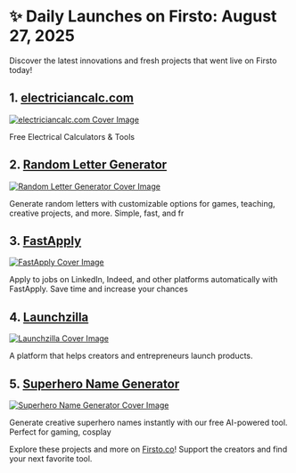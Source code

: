 # ✨ Daily Launches on Firsto: August 27, 2025

Discover the latest innovations and fresh projects that went live on Firsto today!

## 1. [electriciancalc.com](https://firsto.co/projects/electriciancalc-com)

[![electriciancalc.com Cover Image](https://607255gt6f.ufs.sh/f/ViZtN9dvJxPt0p76i08gypnT7aCXzMsQ89ohr3qPkYZtAxDd)](https://firsto.co/projects/electriciancalc-com)

 Free Electrical Calculators & Tools 



## 2. [Random Letter Generator](https://firsto.co/projects/random-letter-generator-5671)

[![Random Letter Generator Cover Image](https://607255gt6f.ufs.sh/f/ViZtN9dvJxPtqYhKkqlyO2SYgwT7WmAFPB9hRcbKUGXzfj85)](https://firsto.co/projects/random-letter-generator-5671)

 Generate random letters with customizable options for games, teaching, creative projects, and more. Simple, fast, and fr



## 3. [FastApply](https://firsto.co/projects/fastapply)

[![FastApply Cover Image](https://607255gt6f.ufs.sh/f/ViZtN9dvJxPtlE5WlWXWD9zxvRcYaoQM57PG6ObUIey4Bjdi)](https://firsto.co/projects/fastapply)

 Apply to jobs on LinkedIn, Indeed, and other platforms automatically with FastApply. Save time and increase your chances



## 4. [Launchzilla](https://firsto.co/projects/launchzilla)

[![Launchzilla Cover Image](https://607255gt6f.ufs.sh/f/ViZtN9dvJxPt44ZLtZ28wc7ANEkfjviHq3XoR2nzxGdrs0tp)](https://firsto.co/projects/launchzilla)

 A platform that helps creators and entrepreneurs launch products.



## 5. [Superhero Name Generator](https://firsto.co/projects/superhero-name-generator)

[![Superhero Name Generator Cover Image](https://607255gt6f.ufs.sh/f/ViZtN9dvJxPtkR2m7qDNeCU1w3hVqAcWOZ025dPgzfDTSMnR)](https://firsto.co/projects/superhero-name-generator)

 Generate creative superhero names instantly with our free AI-powered tool. Perfect for gaming, cosplay




Explore these projects and more on [Firsto.co](https://firsto.co)! Support the creators and find your next favorite tool.
